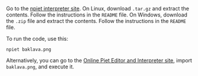 Go to the [npiet interpreter site](https://www.bertnase.de/npiet/). On Linux,
download `.tar.gz` and extract the contents. Follow the instructions in the
`README` file. On Windows, download the `.zip` file and extract the contents.
Follow the instructions in the `README` file.

To run the code, use this:

```
npiet baklava.png
```

Alternatively, you can go to the
[Online Piet Editor and Interpreter site](https://piet.bubbler.one/),
import `baklava.png`, and execute it.
